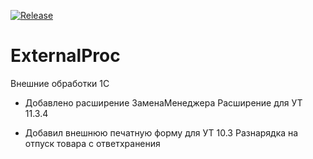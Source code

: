 [![Release](https://img.shields.io/github/v/release/Mozgolom7001/ExternalProc)](https://github.com/Mozgolom7001/ExternalProc/releases)
# ExternalProc
Внешние обработки 1С

* Добавлено расширение ЗаменаМенеджера
Расширение для УТ 11.3.4

* Добавил внешнюю печатную форму для УТ 10.3 
Разнарядка на отпуск товара с ответхранения
